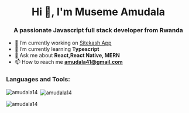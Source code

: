 <h1 align="center">Hi 👋, I'm Museme Amudala</h1>
<h3 align="center">A passionate Javascript full stack developer from Rwanda</h3>

- 🔭 I’m currently working on [Sitekash App](https://play.google.com/store/apps/details?id=com.sitekash.app&hl=en&gl=US)
- 🌱 I’m currently learning **Typescript**
- 💬 Ask me about **React,React Native, MERN**
- 📫 How to reach me **amudala41@gmail.com**

<h3 align="left">Languages and Tools:</h3>


<p><img align="left" src="https://github-readme-stats.vercel.app/api/top-langs?username=amudala14&show_icons=true&locale=en&layout=compact" alt="amudala14" /></p>

<p>&nbsp;<img align="center" src="https://github-readme-stats.vercel.app/api?username=amudala14&show_icons=true&locale=en" alt="amudala14" /></p>

<p><img align="center" src="https://github-readme-streak-stats.herokuapp.com/?user=amudala14&" alt="amudala14" /></p>

